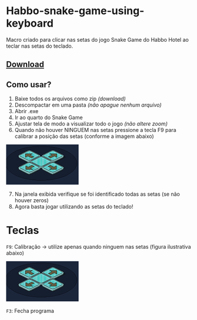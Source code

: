# Habbo-snake-game-using-keyboard
Macro criado para clicar nas setas do jogo Snake Game do Habbo Hotel ao teclar nas setas do teclado.

## [Download](https://github.com/gabm8/Habbo-snake-game-using-keyboard/archive/refs/heads/main.zip)

## Como usar?
1. Baixe todos os arquivos como zip *(download)*
2. Descompactar em uma pasta *(não apague nenhum arquivo)*
3. Abrir .exe
4. Ir ao quarto do Snake Game
5. Ajustar tela de modo a visualizar todo o jogo *(não altere zoom)*
6. Quando não houver NINGUEM nas setas pressione a tecla F9 para calibrar a posição das setas (conforme a imagem abaixo)

![Pressione F9 appenas quando estiver assim no quarto](https://github.com/gabm8/Habbo-snake-game-using-keyboard/blob/main/todas_setas.png?raw=true)

7. Na janela exibida verifique se foi identificado todas as setas (se não houver zeros)
8. Agora basta jogar utilizando as setas do teclado!

# Teclas
`F9`: Calibração -> utilize apenas quando ninguem nas setas (figura ilustrativa abaixo)

![Pressione F9 appenas quando estiver assim no quarto](https://github.com/gabm8/Habbo-snake-game-using-keyboard/blob/main/todas_setas.png?raw=true)

`F3`: Fecha programa
